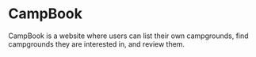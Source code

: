# CampBook
CampBook is a website where users can list their own campgrounds, find campgrounds they are interested in, and review them.
